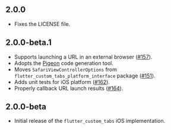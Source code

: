 ## 2.0.0

- Fixes the LICENSE file.

## 2.0.0-beta.1

- Supports launching a URL in an external browser ([#157](https://github.com/droibit/flutter_custom_tabs/pull/157)).
- Adopts the [Pigeon](https://pub.dev/packages/pigeon) code generation tool.
- Moves `SafariViewControllerOptions` from `flutter_custom_tabs_platform_interface` package ([#151](https://github.com/droibit/flutter_custom_tabs/pull/151)).
- Adds unit tests for iOS platform ([#162](https://github.com/droibit/flutter_custom_tabs/pull/162)).
- Properly callback URL launch results ([#164](https://github.com/droibit/flutter_custom_tabs/pull/164)).


## 2.0.0-beta

- Initial release of the `flutter_custom_tabs` iOS implementation.
